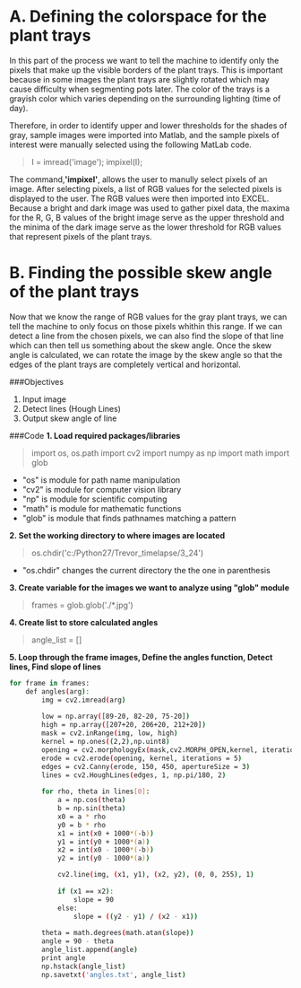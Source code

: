 # A. Defining the colorspace for the plant trays

In this part of the process we want to tell the machine to identify only the pixels that make up the visible borders of the plant trays. This is important because in some images the plant trays are slightly rotated which may cause difficulty when segmenting pots later. The color of the trays is a grayish color which varies depending on the surrounding lighting (time of day).

Therefore, in order to identify upper and lower thresholds for the shades of gray, sample images were imported into Matlab, and the sample pixels of interest were manually selected using the following MatLab code.

> I = imread('image');
> impixel(I);

The command,**'impixel'**, allows the user to manully select pixels of an image. After selecting pixels, a list of RGB values for the selected pixels is displayed to the user. The RGB values were then imported into EXCEL. Because a bright and dark image was used to gather pixel data, the maxima for the R, G, B values of the bright image serve as the upper threshold and the minima of the dark image serve as the lower threshold for RGB values that represent pixels of the plant trays.

# B. Finding the possible skew angle of the plant trays

Now that we know the range of RGB values for the gray plant trays, we can tell the machine to only focus on those pixels whithin this range. If we can detect a line from the chosen pixels, we can also find the slope of that line which can then tell us something about the skew angle. Once the skew angle is calculated, we can rotate the image by the skew angle so that the edges of the plant trays are completely vertical and horizontal.

###Objectives
1. Input image
2. Detect lines (Hough Lines)
2. Output skew angle of line

###Code
**1. Load required packages/libraries**
> import os, os.path
import cv2
import numpy as np
import math
import glob

* "os" is module for path name manipulation
* "cv2" is module for computer vision library
* "np" is module for scientific computing
* "math" is module for mathematic functions
* "glob" is module that finds pathnames matching a pattern

**2. Set the working directory to where images are located**
> os.chdir('c:/Python27/Trevor_timelapse/3_24')

* "os.chdir" changes the current directory the the one in parenthesis

**3. Create variable for the images we want to analyze using "glob" module**
>frames = glob.glob('./*.jpg')

**4. Create list to store calculated angles**
>angle_list = []

**5. Loop through the frame images, Define the angles function, Detect lines, Find slope of lines**

```Bash
for frame in frames: 
    def angles(arg):
        img = cv2.imread(arg)
    
        low = np.array([89-20, 82-20, 75-20])
        high = np.array([207+20, 206+20, 212+20])
        mask = cv2.inRange(img, low, high)
        kernel = np.ones((2,2),np.uint8)
        opening = cv2.morphologyEx(mask,cv2.MORPH_OPEN,kernel, iterations = 4)
        erode = cv2.erode(opening, kernel, iterations = 5)
        edges = cv2.Canny(erode, 150, 450, apertureSize = 3)
        lines = cv2.HoughLines(edges, 1, np.pi/180, 2)
        
        for rho, theta in lines[0]:
            a = np.cos(theta)
            b = np.sin(theta)
            x0 = a * rho
            y0 = b * rho
            x1 = int(x0 + 1000*(-b))
            y1 = int(y0 + 1000*(a))
            x2 = int(x0 - 1000*(-b))
            y2 = int(y0 - 1000*(a))

            cv2.line(img, (x1, y1), (x2, y2), (0, 0, 255), 1) 
        
            if (x1 == x2):
                slope = 90
            else:
                slope = ((y2 - y1) / (x2 - x1))
        
        theta = math.degrees(math.atan(slope))
        angle = 90 - theta
        angle_list.append(angle)     
        print angle
        np.hstack(angle_list)
        np.savetxt('angles.txt', angle_list)
```





